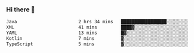 ### Hi there 👋

<!--START_SECTION:waka-->

```txt
Java                       2 hrs 34 mins   █████████████████░░░░░░░░   67.38 %
XML                        41 mins         ████▓░░░░░░░░░░░░░░░░░░░░   18.18 %
YAML                       13 mins         █▓░░░░░░░░░░░░░░░░░░░░░░░   06.05 %
Kotlin                     7 mins          ▓░░░░░░░░░░░░░░░░░░░░░░░░   03.28 %
TypeScript                 5 mins          ▓░░░░░░░░░░░░░░░░░░░░░░░░   02.46 %
```

<!--END_SECTION:waka-->

<!--
**jerry-shao/jerry-shao** is a ✨ _special_ ✨ repository because its `README.md` (this file) appears on your GitHub profile.

Here are some ideas to get you started:

- 🔭 I’m currently working on ...
- 🌱 I’m currently learning ...
- 👯 I’m looking to collaborate on ...
- 🤔 I’m looking for help with ...
- 💬 Ask me about ...
- 📫 How to reach me: ...
- 😄 Pronouns: ...
- ⚡ Fun fact: ...
-->
